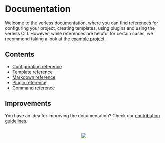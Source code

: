 # Documentation

Welcome to the verless documentation, where you can find references for configuring your project, creating templates,
using plugins and using the verless CLI. However, while references are helpful for certain cases, we recommend taking a
look at the [example project](../example).

## Contents

* [Configuration reference](configuration-reference.md)
* [Template reference](template-reference.md)
* [Markdown reference](markdown-reference.md)
* [Plugin reference](plugin-reference.md)
* [Command reference](command-reference.md)

## Improvements

You have an idea for improving the documentation? Check our
[contribution guidelines](CONTRIBUTING.md#improving-documentation).

<p align="center">
<br>
<a href="https://github.com/verless/verless"><img src="https://verless.dominikbraun.io/assets/img/icon-light.png"></a>
</p>
